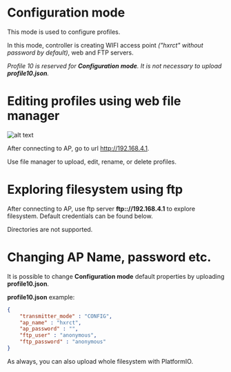 # Configuration mode

This mode is used to configure profiles. 

In this mode, controller is creating WIFI access point *("hxrct" without password by default)*, web and FTP servers.

*Profile 10 is reserved for **Configuration mode**. It is not necessary to upload **profile10.json**.* 


# Editing profiles using web file manager

![alt text](https://raw.githubusercontent.com/RomanLut/hx_espnow_rc/main/doc/file_manager.jpg "File manager")

After connecting to AP, go to url http://192.168.4.1.

Use file manager to upload, edit, rename, or delete profiles.


# Exploring filesystem using ftp

After connecting to AP, use ftp server **ftp:://192.168.4.1** to explore filesystem. Default credentials can be found below.

Directories are not supported.

# Changing AP Name, password etc.

It is possible to change **Configuration mode** default properties by uploading **profile10.json**.


**profile10.json** example:
```json
{
    "transmitter_mode" : "CONFIG",
    "ap_name" : "hxrct",
    "ap_password" : "",
    "ftp_user" : "anonymous",
    "ftp_password" : "anonymous"
}

```

As always, you can also upload whole filesystem with PlatformIO.
